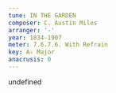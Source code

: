 ```yaml
---
tune: IN THE GARDEN
composer: C. Austin Miles
arranger: '-'
year: 1834-1907
meter: 7.6.7.6. With Refrain
key: A♭ Major
anacrusis: 0
---
```

undefined